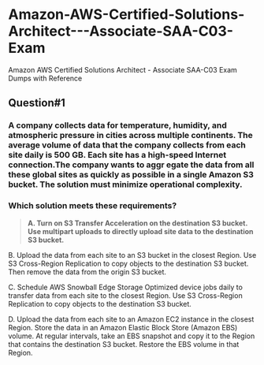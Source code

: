 # Amazon-AWS-Certified-Solutions-Architect---Associate-SAA-C03-Exam
Amazon AWS Certified Solutions Architect - Associate SAA-C03 Exam Dumps with Reference

## Question#1

### A company collects data for temperature, humidity, and atmospheric pressure in cities across multiple continents. The average volume of data that the company collects from each site daily is 500 GB. Each site has a high-speed Internet connection.The company wants to aggr egate the data from all these global sites as quickly as possible in a single Amazon S3 bucket. The solution must minimize operational complexity.
### Which solution meets these requirements?

> **A. Turn on S3 Transfer Acceleration on the destination S3 bucket. Use multipart uploads to directly upload site data to the destination S3 bucket.**

B. Upload the data from each site to an S3 bucket in the closest Region. Use S3 Cross-Region Replication to copy objects to the destination S3 bucket. Then remove the data from the origin S3 bucket.

C. Schedule AWS Snowball Edge Storage Optimized device jobs daily to transfer data from each site to the closest Region. Use S3 Cross-Region Replication to copy objects to the destination S3 bucket.

D. Upload the data from each site to an Amazon EC2 instance in the closest Region. Store the data in an Amazon Elastic Block Store (Amazon EBS) volume. At regular intervals, take an EBS snapshot and copy it to the Region that contains the destination S3 bucket. Restore the EBS volume in that Region.
